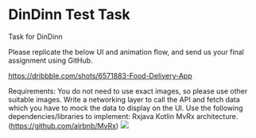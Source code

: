 # DinDinn Test Task
 Task for DinDinn 
 
Please replicate the below UI and animation flow, and send us your final assignment using GitHub.

https://dribbble.com/shots/6571883-Food-Delivery-App

Requirements:
You do not need to use exact images, so please use other suitable images.
Write a networking layer to call the API and fetch data which you have to mock the data to display on the UI.
Use the following dependencies/libraries to implement:
Rxjava
Kotlin
MvRx architecture. (https://github.com/airbnb/MvRx)
![](https://5zznly.com/p/2021/01/NVyRz_Untitled_Project.gif)

